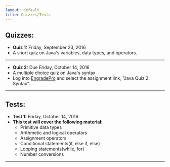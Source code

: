 ```yaml
---
layout: default
title: Quizzes/Tests
---
```

## Quizzes:

+ **Quiz 1:** Friday, September 23, 2016
+ A short quiz on Java's variables, data types, and operators.

---

+ **Quiz 2:** Due Friday, October 14, 2016
+ A multiple choice quiz on Java's syntax.
+ Log into [EngradePro](http://www.engradepro.com) and select the assignment
link, "Java Quiz 2: Syntax".

---

## Tests:

+ **Test 1:** Friday, October 14, 2016
+ **This test will cover the following material:**
  + Primitive data types
  + Arithmetic and logical operators
  + Assignment operators
  + Conditional statements(if, else if, else)
  + Looping statements(while, for)
  + Number conversions

---

<!--
+ **Test 1:** Thursday, October 15, 2015
+ **This test will cover the following material:** Barron's Textbook, Chapter 1. Blue Pelican Textbook, Lessons 1, 2, 4, 8, 9, 11, 14.
+ **The following topics will not be covered:** Javadoc Comments, Final Variables, Comparing Floating-Point Numbers, The For-Each Loop, Errors and Exceptions.

---

+ **Test 2:** Monday, November 16, 2015
+ **This test will cover the following material:** Barron's Textbook, Chapter 2. Blue Pelican Textbook, Lessons 15, 33.
+ **The following topics will not be covered:** static variables, static methods, and the `this` keyword.
-->

